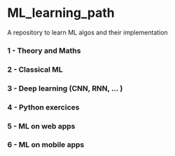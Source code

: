 # ML_learning_path
A repository to learn ML algos and their implementation

### 1 - Theory and Maths 
### 2 - Classical ML
### 3 - Deep learning (CNN, RNN, ... )
### 4 - Python exercices
### 5 - ML on web apps
### 6 - ML on mobile apps
